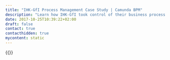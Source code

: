 ```yaml
---
title: "IHK-GfI Process Management Case Study | Camunda BPM"
description: "Learn how IHK-GfI took control of their business process automation and improved efficiency in their organization with Camunda. Camunda is the leader for workflow automation based on Java and BPMN 2.0."
date: 2017-10-25T10:39:22+02:00
draft: false
contact: true
contacthidden: true
mycontent: static
---
```

{{<case-study-single
company="IHK-GfI"
companydescription="With currently around 270 employees, we at IHK-GfI in Dortmund are passionately working towards a common goal: with innovative IT and software solutions, we are driving the digitization of IHKs in Germany - by developing our own applications, providing numerous IT services, consulting and support, and even operating computer centers."
customerquote=""
teaser=""
usecase=""
videolink=""
logo="//images.ctfassets.net/vpidbgnakfvf/6jqkebMasHGpBB5MMtAWKp/34b60b2144f9a367d4c304b938f62507/IHK.jpg"
pdf=""
thumbnail="">}}